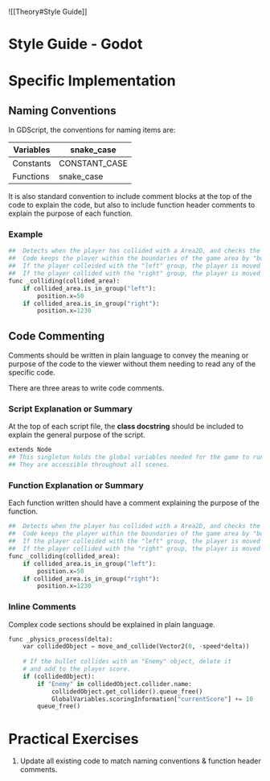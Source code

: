 ![[Theory#Style Guide]]



# Style Guide - Godot


# Specific Implementation

## Naming Conventions

In GDScript, the conventions for naming items are:

| Variables | snake_case |
| --- | --- |
| Constants | CONSTANT_CASE |
| Functions | snake_case |

It is also standard convention to include comment blocks at the top of the code to explain the code, but also to include function header comments to explain the purpose of each function.

### Example

```python
##	Detects when the player has collided with a Area2D, and checks the group. 
##	Code keeps the player within the boundaries of the game area by "bouncing" off the sides.
##	If the player colleided with the "left" group, the player is moved to the right
##	If the player collided with the "right" group, the player is moved to the left.
func _colliding(collided_area):
	if collided_area.is_in_group("left"):
		position.x=50
	if collided_area.is_in_group("right"):
		position.x=1230
```

## Code Commenting

Comments should be written in plain language to convey the meaning or purpose of the code to the viewer without them needing to read any of the specific code.

There are three areas to write code comments.

### Script Explanation or Summary

At the top of each script file, the **class docstring** should be included to explain the general purpose of the script.

```python
extends Node
## This singleton holds the global variables needed for the game to run.
## They are accessible throughout all scenes.
```

### Function Explanation or Summary

Each function written should have a comment explaining the purpose of the function.

```python
##	Detects when the player has collided with a Area2D, and checks the group. 
##	Code keeps the player within the boundaries of the game area by "bouncing" off the sides.
##	If the player colleided with the "left" group, the player is moved to the right
##	If the player collided with the "right" group, the player is moved to the left.
func _colliding(collided_area):
	if collided_area.is_in_group("left"):
		position.x=50
	if collided_area.is_in_group("right"):
		position.x=1230
```

### Inline Comments

Complex code sections should be explained in plain language.

```python
func _physics_process(delta):
	var collidedObject = move_and_collide(Vector2(0, -speed*delta))
	
	# If the bullet collides with an "Enemy" object, delete it 
	# and add to the player score.
	if (collidedObject):
		if "Enemy" in collidedObject.collider.name:
			collidedObject.get_collider().queue_free()
			GlobalVariables.scoringInformation["currentScore"] += 10
		queue_free()
```

# Practical Exercises

1. Update all existing code to match naming conventions & function header comments.
